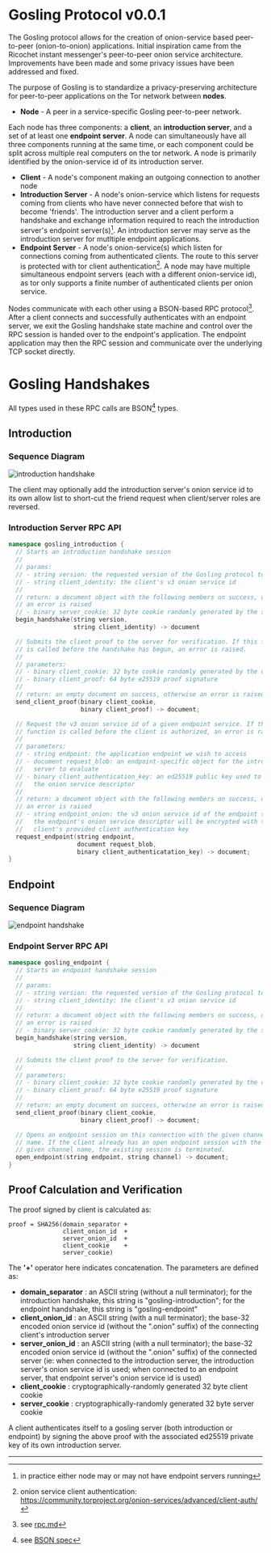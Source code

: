 # Gosling Protocol v0.0.1

The Gosling protocol allows for the creation of onion-service based peer-to-peer (onion-to-onion) applications. Initial inspiration came from the Ricochet instant messenger's peer-to-peer onion service architecture. Improvements have been made and some privacy issues have been addressed and fixed.

The purpose of Gosling is to standardize a privacy-preserving architecture for peer-to-peer applications on the Tor network between **nodes**.

- **Node** - A peer in a service-specific Gosling peer-to-peer network.

Each node has three components: a **client**, an **introduction server**, and a set of at least one **endpoint server**. A node can simultaneously have all three components running at the same time, or each component could be split across multiple real computers on the tor network. A node is primarily identified by the onion-service id of its introduction server.

- **Client**  - A node's component making an outgoing connection to another node
- **Introduction Server** - A node's onion-service which listens for requests coming from clients who have never connected before that wish to become 'friends'. The introduction server and a client perform a handshake and exchange information required to reach the introduction server's endpoint server(s)[^1]. An introduction server may serve as the introduction server for mutltiple endpoint applications.
- **Endpoint Server** - A node's onion-service(s) which listen for connections coming from authenticated clients. The route to this server is protected with tor client authentication[^2]. A node may have multiple simultaneous endpoint servers (each with a different onion-service id), as tor only supports a finite number of authenticated clients per onion service.

Nodes communicate with each other using a BSON-based RPC protocol[^3]. After a client connects and successfully authenticates with an endpoint server, we exit the Gosling handshake state machine and control over the RPC session is handed over to the endpoint's application. The endpoint application may then the RPC session and communicate over the underlying TCP socket directly.

# Gosling Handshakes

All types used in these RPC calls are BSON[^4] types.

## Introduction

### Sequence Diagram

![introduction handshake](introduction_handshake.svg)

The client may optionally add the introduction server's onion service id to its own allow list to short-cut the friend request when client/server roles are reversed.

### Introduction Server RPC API

```c++
namespace gosling_introduction {
  // Starts an introduction handshake session
  //
  // params:
  // - string version: the requested version of the Gosling protocol to use
  // - string client_identity: the client's v3 onion service id
  //
  // return: a document object with the following members on success, otherwise
  // an error is raised
  // - binary server_cookie: 32 byte cookie randomly generated by the server
  begin_handshake(string version,
                  string client_identity) -> document

  // Submits the client proof to the server for verification. If this function
  // is called before the handshake has begun, an error is raised.
  //
  // parameters:
  // - binary client_cookie: 32 byte cookie randomly generated by the client
  // - binary client_proof: 64 byte e25519 proof signature
  //
  // return: an empty document on success, otherwise an error is raised.
  send_client_proof(binary client_cookie,
                    binary client_proof) -> document;

  // Request the v3 onion service id of a given endpoint service. If this
  // function is called before the client is authorized, an error is raised.
  //
  // parameters:
  // - string endpoint: the application endpoint we wish to access
  // - document request_blob: an endpoint-specific object for the introduction
  //   server to evaluate
  // - binary client_authentication_key: an ed25519 public key used to encrypt
  //   the onion service descriptor
  //
  // return: a document object with the following members on success, otherwise
  // an error is raised
  // - string endpoint_onion: the v3 onion service id of the endpoint server;
  //   the endpoint's onion service descriptor will be encrypted with the
  //   client's provided client authentication key
  request_endpoint(string endpoint,
                   document request_blob,
                   binary client_authenticatation_key) -> document;
}
```

## Endpoint

### Sequence Diagram

![endpoint handshake](endpoint_handshake.svg)

### Endpoint Server RPC API

```c++
namespace gosling_endpoint {
  // Starts an endpoint handshake session
  //
  // params:
  // - string version: the requested version of the Gosling protocol to use
  // - string client_identity: the client's v3 onion service id
  //
  // return: a document object with the following members on success, otherwise
  // an error is raised
  // - binary server_cookie: 32 byte cookie randomly generated by the server
  begin_handshake(string version,
                  string client_identity) -> document

  // Submits the client proof to the server for verification.
  //
  // parameters:
  // - binary client_cookie: 32 byte cookie randomly generated by the client
  // - binary client_proof: 64 byte e25519 proof signature
  //
  // return: an empty document on success, otherwise an error is raised
  send_client_proof(binary client_cookie,
                    binary client_proof) -> document;

  // Opens an endpoint session on this connection with the given channel
  // name. If the client already has an open endpoint session with the
  // given channel name, the existing session is terminated.
  open_endpoint(string endpoint, string channel) -> document;
}
```

## Proof Calculation and Verification

The proof signed by client is calculated as:

```
proof = SHA256(domain_separator +
               client_onion_id  +
               server_onion_id  +
               client_cookie    +
               server_cookie)
```

The **'+'** operator here indicates concatenation. The parameters are defined as:

- **domain_separator** : an ASCII string (without a null terminator); for the introduction handshake, this string is "gosling-introduction"; for the endpoint handshake, this string is "gosling-endpoint"
- **client_onion_id** : an ASCII string (with a null terminator); the base-32 encoded onion service id (without the ".onion" suffix) of the connecting client's introduction server
- **server_onion_id** : an ASCII string (with a null terminator); the base-32 encoded onion service id (without the ".onion" suffix) of the connected server (ie: when connected to the introduction server, the introduction server's onion service id is used; when connected to an endpoint server, that endpoint server's onion service id is used)
- **client_cookie** : cryptographically-randomly generated 32 byte client cookie
- **server_cookie** : cryptographically-randomly generated 32 byte server cookie

A client authenticates itself to a gosling server (both introduction or endpoint) by signing the above proof with the associated ed25519 private key of its own introduction server.

---

[^1]: in practice either node may or may not have endpoint servers running

[^2]: onion service client authentication: https://community.torproject.org/onion-services/advanced/client-auth/

[^3]: see [rpc.md](./rpc.md)

[^4]: see [BSON spec](https://bsonspec.org/spec.html)
